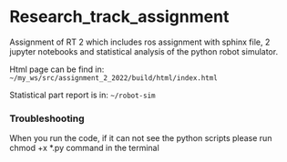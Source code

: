 # Research_track_assignment
Assignment of RT 2 which includes ros assignment with sphinx file, 2 jupyter notebooks and statistical analysis of the python robot simulator.

Html page can be find in:
```~/my_ws/src/assignment_2_2022/build/html/index.html```

Statistical part report is in:
```~/robot-sim```

### Troubleshooting

When you run the code, if it can not see the python scripts please run chmod +x *.py command in the terminal
